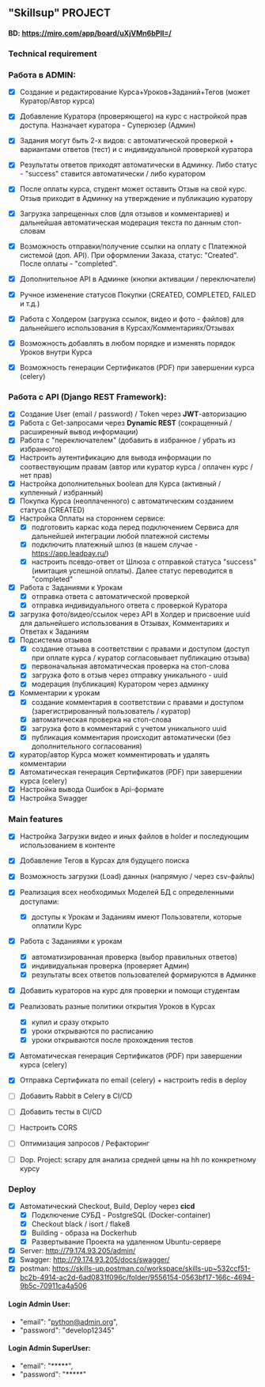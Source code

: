 ## "Skillsup" PROJECT
#### BD:     https://miro.com/app/board/uXjVMn6bPlI=/

### Technical requirement

### Работа в ADMIN:
- [x] Создание и редактирование Курса+Уроков+Заданий+Тегов (может Куратор/Автор курса)
- [x] Добавление Куратора (проверяющего) на курс с настройкой прав доступа. Назначает куратора - Суперюзер (Админ)
- [x] Задания могут быть 2-х видов: с автоматической проверкой + вариантами ответов (тест) и с индивидуальной проверкой куратора
- [x] Результаты ответов приходят автоматически в Админку. Либо статус - "success" ставится автоматически / либо куратором
- [x] После оплаты курса, студент может оставить Отзыв на свой курс. Отзыв приходит в Админку на утверждение и публикацию куратору
- [x] Загрузка запрещенных слов (для отзывов и комментариев) и дальнейшая автоматическая модерация текста по данным стоп-словам
- [x] Возможность отправки/получение ссылки на оплату с Платежной системой (доп. API). При оформлении Заказа, статус: "Created". После оплаты - "completed".
- [x] Дополнительное API в Админке (кнопки активации / переключатели)
- [x] Ручное изменение статусов Покупки (CREATED, COMPLETED, FAILED и т.д.)
- [x] Работа с Холдером (загрузка ссылок, видео и фото - файлов) для дальнейшего использования в Курсах/Комментариях/Отзывах
- [x] Возможность добавлять в любом порядке и изменять порядок Уроков внутри Курса
- [x] Возможность генерации Сертификатов (PDF) при завершении курса (celery)



### Работа с API (Django REST Framework):
- [x] Создание User (email / password) / Token через **JWT**-авторизацию
- [x] Работа с Get-запросами через **Dynamic REST** (сокращенный / расширенный вывод информации)
- [x] Работа с "переключателем" (добавить в избранное / убрать из избранного)
- [x] Настроить аутентификацию для вывода информации по соотвествующим правам (автор или куратор курса / оплачен курс / нет прав)
- [x] Настройка дополнительных boolean для Курса (активный / купленный / избранный)
- [x] Покупка Курса (неоплаченного) с автоматическим созданием статуса (CREATED)
- [x] Настройка Оплаты на стороннем сервисе:
  - [x] подготовить каркас кода перед подключением Сервиса для дальнейшей интеграции любой платежной системы
  - [x] подключить платежный шлюз (в нашем случае - https://app.leadpay.ru/)
  - [x] настроить псевдо-ответ от Шлюза с отправкой статуса "success" (имитация успешной оплаты). Далее статус переводится в "completed"
- [x] Работа с Заданиями к Урокам
  - [x] отправка ответа с автоматической проверкой
  - [x] отправка индивидуального ответа с проверкой Куратора
- [x] загрузка фото/видео/ссылок через API в Холдер и присвоение uuid для дальнейшего использования в Отзывах, Комментариях и Ответах к Заданиям
- [x] Подсистема отзывов
  - [x] создание отзыва в соответствии с правами и доступом (доступ при оплате курса / куратор согласовывает публикацию отзыва)
  - [x] первоначальная автоматическая проверка на стоп-слова
  - [x] загрузка фото в отзыв через отправку уникального - uuid
  - [x] модерация (публикация) Куратором через админку
- [x] Комментарии к урокам
  - [x] создание комментария в соответствии с правами и доступом (зарегистрированный пользователь / куратор)
  - [x] автоматическая проверка на стоп-слова
  - [x] загрузка фото в комментарий с учетом уникального uuid
  - [x] публикация комментария происходит автоматически (без дополнительного согласования)
- [x] куратор/автор Курса может комментировать и удалять комментарии
- [x] Автоматическая генерация Сертификатов (PDF) при завершении курса (celery)
- [x] Настройка вывода Ошибок в Api-формате
- [x] Настройка Swagger

### Main features
- [x] Настройка Загрузки видео и иных файлов в holder и последующим использованием в контенте
- [x] Добавление Тегов в Курсах для будущего поиска
- [x] Возможность загрузки (Load) данных (напрямую / через csv-файлы)
- [x] Реализация всех необходимых Моделей БД с определенными доступами:
  - [x] доступы к Урокам и Заданиям имеют Пользователи, которые оплатили Курс
- [x] Работа с Заданиями к урокам
  - [x] автоматизированная проверка (выбор правильных ответов)
  - [x] индивидуальная проверка (проверяет Админ)
  - [x] результаты всех ответов пользователей формируются в Админке
- [x] Добавить кураторов на курс для проверки и помощи студентам
- [x] Реализовать разные политики открытия Уроков в Курсах
  - [x] купил и сразу открыто
  - [x] уроки открываются по расписанию
  - [x] уроки открываются после прохождения тестов
- [x] Автоматическая генерация Сертификатов (PDF) при завершении курса (celery)
- [x] Отправка Сертификата по email (celery) + настроить redis в deploy
- [ ] Добавить Rabbit в Celery в CI/CD
- [ ] Добавить тесты в CI/CD
- [ ] Настроить CORS
- [ ] Оптимизация запросов / Рефакторинг

- [ ] Dop. Project: scrapy для анализа средней цены на hh по конкретному курсу

### Deploy
- [x] Автоматический Checkout, Build, Deploy через **cicd**
  - [x] Подключение СУБД - PostgreSQL (Docker-container)
  - [x] Checkout black / isort / flake8
  - [x] Building - образа на Dockerhub
  - [x] Развертывание Проекта на удаленном Ubuntu-сервере
- [x] Server: http://79.174.93.205/admin/
- [x] Swagger: http://79.174.93.205/docs/swagger/
- [x] postman: https://skills-up.postman.co/workspace/skills-up~532ccf51-bc2b-4914-ac2d-6ad0831f096c/folder/9556154-0563bf17-166c-4694-9b5c-70911ca4a506

#### Login Admin User:
- "email": "python@admin.org",
- "password": "develop12345"

#### Login Admin SuperUser:
- "email": "*****",
- "password": "*****"
